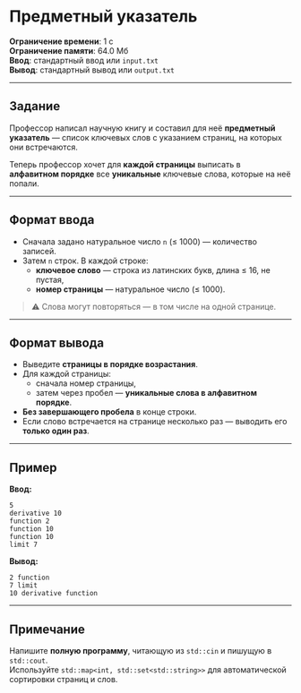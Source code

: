 # Предметный указатель

**Ограничение времени**: 1 с  
**Ограничение памяти**: 64.0 Мб  
**Ввод**: стандартный ввод или `input.txt`  
**Вывод**: стандартный вывод или `output.txt`

---

## Задание

Профессор написал научную книгу и составил для неё **предметный указатель** — список ключевых слов с указанием страниц, на которых они встречаются.

Теперь профессор хочет для **каждой страницы** выписать в **алфавитном порядке** все **уникальные** ключевые слова, которые на неё попали.

---

## Формат ввода

- Сначала задано натуральное число `n` (≤ 1000) — количество записей.
- Затем `n` строк. В каждой строке:
  - **ключевое слово** — строка из латинских букв, длина ≤ 16, не пустая,
  - **номер страницы** — натуральное число (≤ 1000).

> ⚠️ Слова могут повторяться — в том числе на одной странице.

---

## Формат вывода

- Выведите **страницы в порядке возрастания**.
- Для каждой страницы:
  - сначала номер страницы,
  - затем через пробел — **уникальные слова в алфавитном порядке**.
- **Без завершающего пробела** в конце строки.
- Если слово встречается на странице несколько раз — выводить его **только один раз**.

---

## Пример

**Ввод:**
```text
5
derivative 10
function 2
function 10
function 10
limit 7
```

**Вывод:**
```text
2 function
7 limit
10 derivative function
```

---

## Примечание

Напишите **полную программу**, читающую из `std::cin` и пишущую в `std::cout`.  
Используйте `std::map<int, std::set<std::string>>` для автоматической сортировки страниц и слов.